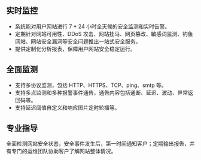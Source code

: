 ## 实时监控
- 系统能对用户网站进行 7 \* 24 小时全天候的安全监测和实时告警。
- 定期针对网站可用性、DDoS 攻击、网站挂马、网页篡改、敏感词监测、钓鱼网站、网站安全漏洞等安全问题推出一站式安全服务。
- 提供定制化分析报表，保障用户网站安全稳定运行。

## 全面监测
- 支持多协议监测，包括 HTTP、HTTPS、TCP、ping、smtp 等。
- 支持多点监测和多种报警事件通告，通告内容包括通断、延迟、波动、异常返回码等。
- 支持延迟阈值自定义和响应图片定时轮播等。

## 专业指导
全面检测网站安全状态，安全事件发生后，第一时间通知客户；定期输出报告，并有专门的运维团队协助客户了解网站整体情况。